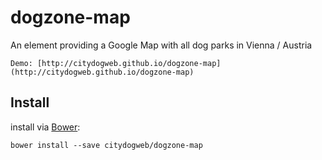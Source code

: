 # dogzone-map

An element providing a Google Map with all dog parks in Vienna / Austria

    Demo: [http://citydogweb.github.io/dogzone-map](http://citydogweb.github.io/dogzone-map)

## Install

install via [Bower](http://bower.io/):

    bower install --save citydogweb/dogzone-map
